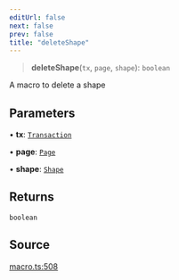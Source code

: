 ```yaml
---
editUrl: false
next: false
prev: false
title: "deleteShape"
---
```


> **deleteShape**(`tx`, `page`, `shape`): `boolean`

A macro to delete a shape

## Parameters

• **tx**: [`Transaction`](/api-core/classes/transaction/)

• **page**: [`Page`](/api-core/classes/page/)

• **shape**: [`Shape`](/api-core/classes/shape/)

## Returns

`boolean`

## Source

[macro.ts:508](https://github.com/dgmjs/dgmjs/blob/c296d113d513e412f08f9016159ca40d11e704cd/packages/core/src/macro.ts#L508)
